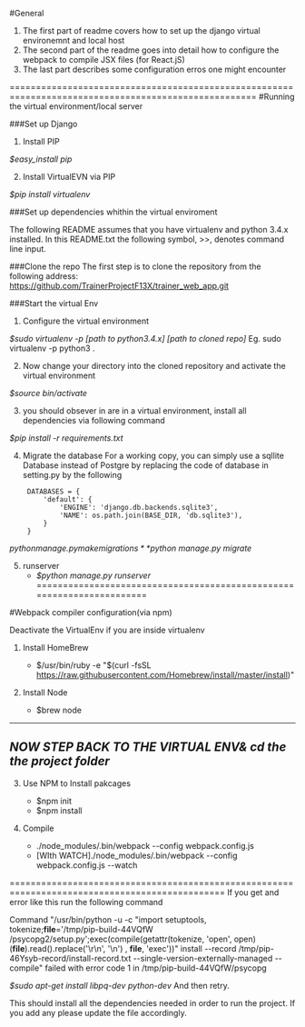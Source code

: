 #General

  1. The first part of readme covers how to set up the django virtual environemnt and local host
  2. The second part of the readme goes into detail how to configure the webpack to compile JSX files (for React.jS)
  3. The last part describes some configuration erros one might encounter


=====================================================================================================
#Running the virtual environment/local server

###Set up Django

1. Install PIP

  *$easy_install pip*

2. Install VirtualEVN via PIP

  *$pip install virtualenv*


###Set up dependencies whithin the virtual enviroment

The following README assumes that you have virtualenv and python 3.4.x installed.
In this README.txt the following symbol, >>, denotes command line input.

###Clone the repo
The first step is to clone the repository from the following address:
https://github.com/TrainerProjectF13X/trainer_web_app.git


###Start the virtual Env

1. Configure the virtual environment

  *$sudo virtualenv -p [path to python3.4.x] [path to cloned repo]*
  Eg. sudo virtualenv -p python3 .


2. Now change your directory into the cloned repository and activate the virtual environment

  *$source bin/activate*



3. you should obsever in are in a virtual environment, install all dependencies via following command


  *$pip install -r requirements.txt*


4. Migrate the database
  For a working copy, you can simply use a sqllite Database instead of Postgre by replacing the code of database in setting.py by the following


            
        DATABASES = {
            'default': {
                'ENGINE': 'django.db.backends.sqlite3',
                'NAME': os.path.join(BASE_DIR, 'db.sqlite3'),
            }
        }


  *$python manage.py makemigrations*
  *$python manage.py migrate*


5. runserver
   * *$python manage.py runserver*
======================================================================

#Webpack compiler configuration(via npm)

  Deactivate the VirtualEnv if you are inside virtualenv

1. Install HomeBrew
   * $/usr/bin/ruby -e "$(curl -fsSL https://raw.githubusercontent.com/Homebrew/install/master/install)"

2. Install Node
   * $brew node
---------------------------------------------------
*NOW STEP BACK TO THE VIRTUAL ENV& cd the the project folder*
--------------------------------------------------

3. Use NPM to Install pakcages

   * $npm init
   * $npm install

4. Compile 

   * ./node_modules/.bin/webpack --config webpack.config.js
   * [WIth WATCH]./node_modules/.bin/webpack --config webpack.config.js --watch


===============================================================================================
If you get and error like this run the following command 

Command "/usr/bin/python -u -c "import setuptools, tokenize;__file__='/tmp/pip-build-44VQfW
/psycopg2/setup.py';exec(compile(getattr(tokenize, 'open', open)(__file__).read().replace('\r\n', '\n')
, __file__, 'exec'))" install --record /tmp/pip-46Ysyb-record/install-record.txt 
--single-version-externally-managed --compile" failed with error code 1 in /tmp/pip-build-44VQfW/psycopg



  *$sudo apt-get install libpq-dev python-dev*
  And then retry.


This should install all the dependencies needed in order to run the project. 
If you add any please update the file accordingly.

